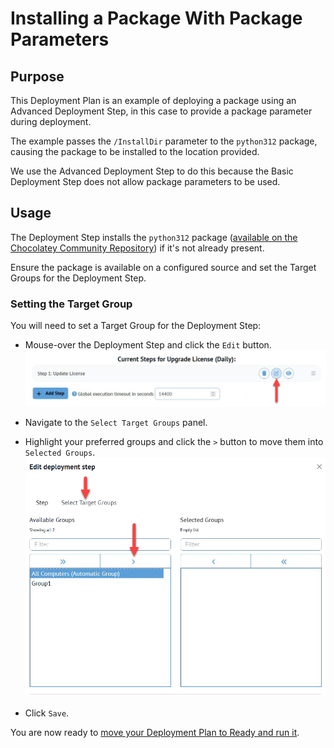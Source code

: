 # Installing a Package With Package Parameters

## Purpose

This Deployment Plan is an example of deploying a package using an Advanced Deployment Step, in this case to provide a package parameter during deployment.

The example passes the `/InstallDir` parameter to the `python312` package, causing the package to be installed to the location provided.

We use the Advanced Deployment Step to do this because the Basic Deployment Step does not allow package parameters to be used.

## Usage

The Deployment Step installs the `python312` package ([available on the Chocolatey Community Repository](https://community.chocolatey.org/packages/python312)) if it's not already present.

Ensure the package is available on a configured source and set the Target Groups for the Deployment Step.

### Setting the Target Group

You will need to set a Target Group for the Deployment Step:

- Mouse-over the Deployment Step and click the `Edit` button.
    ![Editing a Deployment Step](/images/EditDeploymentStep.jpg)

- Navigate to the `Select Target Groups` panel.

- Highlight your preferred groups and click the `>` button to move them into `Selected Groups`.
    ![Selecting Target Groups](/images/SelectingTargetGroups.jpg)

- Click `Save`.

You are now ready to [move your Deployment Plan to Ready and run it](https://docs.chocolatey.org/en-us/central-management/usage/website/deployments#move-to-ready).
